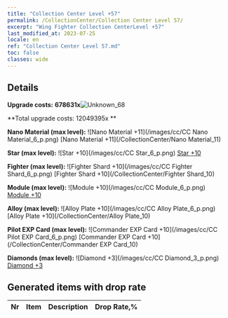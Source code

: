 ```yaml
---
title: "Collection Center Level +57"
permalink: /CollectionCenter/Collection Center Level 57/
excerpt: "Wing Fighter Collection CenterLevel +57"
last_modified_at: 2023-07-25
locale: en
ref: "Collection Center Level 57.md"
toc: false
classes: wide
---
```



## Details

 **Upgrade costs:** **678631x**![Unknown_68](/images/item/bh_img25_p.png)

 **Total upgrade costs: 12049395x **

 **Nano Material (max level):** ![Nano Material +11](/images/cc/CC Nano Material_6_p.png) [Nano Material +11](/CollectionCenter/Nano Material_11)

 **Star (max level):** ![Star +10](/images/cc/CC Star_6_p.png) [Star +10](/CollectionCenter/Star_10)

 **Fighter (max level):** ![Fighter Shard +10](/images/cc/CC Fighter Shard_6_p.png) [Fighter Shard +10](/CollectionCenter/Fighter Shard_10)

 **Module (max level):** ![Module +10](/images/cc/CC Module_6_p.png) [Module +10](/CollectionCenter/Module_10)

 **Alloy (max level):** ![Alloy Plate +10](/images/cc/CC Alloy Plate_6_p.png) [Alloy Plate +10](/CollectionCenter/Alloy Plate_10)

 **Pilot EXP Card (max level):** ![Commander EXP Card +10](/images/cc/CC Pilot EXP Card_6_p.png) [Commander EXP Card +10](/CollectionCenter/Commander EXP Card_10)

 **Diamonds (max level):** ![Diamond +3](/images/cc/CC Diamond_3_p.png) [Diamond +3](/CollectionCenter/Diamond_3)

## Generated items with drop rate

  |  Nr |     Item   |    Description   |  Drop Rate,% |
  |:----|:----------:|:-----------------|:-------------|

